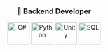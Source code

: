 <!-- <img src="https://readme-typing-svg.demolab.com?font=Fira+Code&weight=600&size=25&duration=3000&pause=503&color=7000FF&center=true&vCenter=true&random=false&width=435&lines=Ol%C3%A1+me+chamo+Gabriel.;Este+%C3%A9+meu+perfil+!" alt="Readme header"> 

##

<div>
  <img height="180em" src="https://github-readme-stats.vercel.app/api?username=GabrielSelvenca&theme=blueberry&show_icons=true&hide_border=true&count_private=true"/>
</div>
<div>
  <img height="180em" src="https://github-readme-streak-stats.herokuapp.com/?user=GabrielSelvenca&theme=blueberry&hide_border=true"/>
</div>
<div>
  <img height="180em" src="https://github-readme-stats.vercel.app/api/top-langs/?username=GabrielSelvenca&theme=blueberry&show_icons=true&hide_border=true&layout=compact"/>
</div>

##
-->
<div align="center" style="padding: 16px; border-radius: 12px;">

### 🧠 Backend Developer

<img alt="C#" height="50" src="https://cdn.jsdelivr.net/gh/devicons/devicon/icons/csharp/csharp-original.svg" />
<img alt="Python" height="50" src="https://cdn.jsdelivr.net/gh/devicons/devicon/icons/python/python-original.svg" />
<img alt="Unity" height="50" src="https://cdn.jsdelivr.net/gh/devicons/devicon/icons/unity/unity-original.svg" />
<img alt="SQL" height="50" src="https://cdn.jsdelivr.net/gh/devicons/devicon/icons/mysql/mysql-original.svg" />

</div>
<!--
<div style="display: inline_block"><br>
  <h2>Ferramentas Extras</h2>
  <img align="center" alt="git logo" height="70" width="70" src="https://cdn.simpleicons.org/git/F05032"/>
  <img align="center" alt="figma logo" height="70" width="70" src="https://cdn.jsdelivr.net/gh/devicons/devicon/icons/figma/figma-original.svg"/>
  <img align="center" height="70" width="70" src="https://cdn.jsdelivr.net/gh/devicons/devicon@latest/icons/maya/maya-original-wordmark.svg" />
  <img align="center" height="70" width="70" src="https://cdn.jsdelivr.net/gh/devicons/devicon@latest/icons/photoshop/photoshop-original.svg" />
</div>

##

<div>
  <h2>:mailbox: Contatos</h2>
  <a href="https://www.linkedin.com/in/gabriel-selvenca-05622628b/" target="_blank"><img src="https://img.shields.io/badge/-LinkedIn-%230077B5?style=for-the-badge&logo=linkedin&logoColor=white" target="_blank"></a>
 
</div>
-->